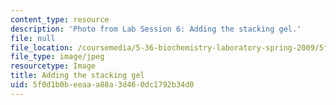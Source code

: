 ```yaml
---
content_type: resource
description: 'Photo from Lab Session 6: Adding the stacking gel.'
file: null
file_location: /coursemedia/5-36-biochemistry-laboratory-spring-2009/5f0d1b0beeaaa88a3d460dc1792b34d0_Lab6_2.jpg
file_type: image/jpeg
resourcetype: Image
title: Adding the stacking gel
uid: 5f0d1b0b-eeaa-a88a-3d46-0dc1792b34d0
---
```

